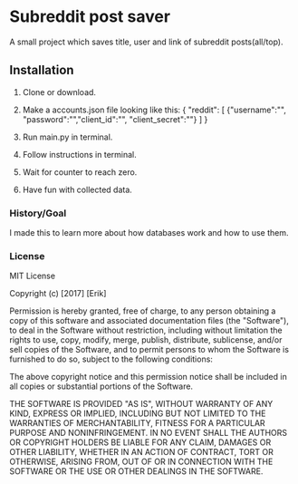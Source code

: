 # Subreddit post saver

A small project which saves title, user and link of subreddit posts(all/top).

## Installation

1. Clone or download.
2. Make a accounts.json file looking like this:
    {
        "reddit":
        [
            {"username":"", "password":"","client_id":"", "client_secret":""}
        ]
    }

3. Run main.py in terminal.
4. Follow instructions in terminal.
5. Wait for counter to reach zero.
6. Have fun with collected data.

### History/Goal

I made this to learn more about how databases work and how to use them.

### License

MIT License

Copyright (c) [2017] [Erik]

Permission is hereby granted, free of charge, to any person obtaining a copy
of this software and associated documentation files (the "Software"), to deal
in the Software without restriction, including without limitation the rights
to use, copy, modify, merge, publish, distribute, sublicense, and/or sell
copies of the Software, and to permit persons to whom the Software is
furnished to do so, subject to the following conditions:

The above copyright notice and this permission notice shall be included in all
copies or substantial portions of the Software.

THE SOFTWARE IS PROVIDED "AS IS", WITHOUT WARRANTY OF ANY KIND, EXPRESS OR
IMPLIED, INCLUDING BUT NOT LIMITED TO THE WARRANTIES OF MERCHANTABILITY,
FITNESS FOR A PARTICULAR PURPOSE AND NONINFRINGEMENT. IN NO EVENT SHALL THE
AUTHORS OR COPYRIGHT HOLDERS BE LIABLE FOR ANY CLAIM, DAMAGES OR OTHER
LIABILITY, WHETHER IN AN ACTION OF CONTRACT, TORT OR OTHERWISE, ARISING FROM,
OUT OF OR IN CONNECTION WITH THE SOFTWARE OR THE USE OR OTHER DEALINGS IN THE
SOFTWARE.
